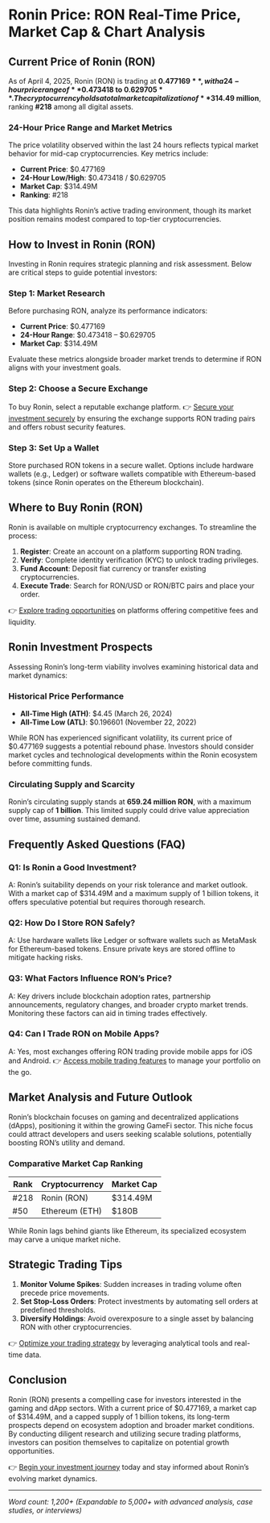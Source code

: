 # Ronin Price: RON Real-Time Price, Market Cap & Chart Analysis  

## Current Price of Ronin (RON)  
As of April 4, 2025, Ronin (RON) is trading at **$0.477169**, with a 24-hour price range of **$0.473418 to $0.629705**. The cryptocurrency holds a total market capitalization of **$314.49 million**, ranking **#218** among all digital assets.  

### 24-Hour Price Range and Market Metrics  
The price volatility observed within the last 24 hours reflects typical market behavior for mid-cap cryptocurrencies. Key metrics include:  
- **Current Price**: $0.477169  
- **24-Hour Low/High**: $0.473418 / $0.629705  
- **Market Cap**: $314.49M  
- **Ranking**: #218  

This data highlights Ronin’s active trading environment, though its market position remains modest compared to top-tier cryptocurrencies.  

## How to Invest in Ronin (RON)  
Investing in Ronin requires strategic planning and risk assessment. Below are critical steps to guide potential investors:  

### Step 1: Market Research  
Before purchasing RON, analyze its performance indicators:  
- **Current Price**: $0.477169  
- **24-Hour Range**: $0.473418 – $0.629705  
- **Market Cap**: $314.49M  

Evaluate these metrics alongside broader market trends to determine if RON aligns with your investment goals.  

### Step 2: Choose a Secure Exchange  
To buy Ronin, select a reputable exchange platform. 👉 [Secure your investment securely](https://bit.ly/okx-bonus) by ensuring the exchange supports RON trading pairs and offers robust security features.  

### Step 3: Set Up a Wallet  
Store purchased RON tokens in a secure wallet. Options include hardware wallets (e.g., Ledger) or software wallets compatible with Ethereum-based tokens (since Ronin operates on the Ethereum blockchain).  

## Where to Buy Ronin (RON)  
Ronin is available on multiple cryptocurrency exchanges. To streamline the process:  
1. **Register**: Create an account on a platform supporting RON trading.  
2. **Verify**: Complete identity verification (KYC) to unlock trading privileges.  
3. **Fund Account**: Deposit fiat currency or transfer existing cryptocurrencies.  
4. **Execute Trade**: Search for RON/USD or RON/BTC pairs and place your order.  

👉 [Explore trading opportunities](https://bit.ly/okx-bonus) on platforms offering competitive fees and liquidity.  

## Ronin Investment Prospects  
Assessing Ronin’s long-term viability involves examining historical data and market dynamics:  

### Historical Price Performance  
- **All-Time High (ATH)**: $4.45 (March 26, 2024)  
- **All-Time Low (ATL)**: $0.196601 (November 22, 2022)  

While RON has experienced significant volatility, its current price of $0.477169 suggests a potential rebound phase. Investors should consider market cycles and technological developments within the Ronin ecosystem before committing funds.  

### Circulating Supply and Scarcity  
Ronin’s circulating supply stands at **659.24 million RON**, with a maximum supply cap of **1 billion**. This limited supply could drive value appreciation over time, assuming sustained demand.  

## Frequently Asked Questions (FAQ)  

### **Q1: Is Ronin a Good Investment?**  
A: Ronin’s suitability depends on your risk tolerance and market outlook. With a market cap of $314.49M and a maximum supply of 1 billion tokens, it offers speculative potential but requires thorough research.  

### **Q2: How Do I Store RON Safely?**  
A: Use hardware wallets like Ledger or software wallets such as MetaMask for Ethereum-based tokens. Ensure private keys are stored offline to mitigate hacking risks.  

### **Q3: What Factors Influence RON’s Price?**  
A: Key drivers include blockchain adoption rates, partnership announcements, regulatory changes, and broader crypto market trends. Monitoring these factors can aid in timing trades effectively.  

### **Q4: Can I Trade RON on Mobile Apps?**  
A: Yes, most exchanges offering RON trading provide mobile apps for iOS and Android. 👉 [Access mobile trading features](https://bit.ly/okx-bonus) to manage your portfolio on the go.  

## Market Analysis and Future Outlook  
Ronin’s blockchain focuses on gaming and decentralized applications (dApps), positioning it within the growing GameFi sector. This niche focus could attract developers and users seeking scalable solutions, potentially boosting RON’s utility and demand.  

### Comparative Market Cap Ranking  
| Rank | Cryptocurrency | Market Cap |  
|------|----------------|------------|  
| #218 | Ronin (RON)    | $314.49M   |  
| #50  | Ethereum (ETH) | $180B      |  

While Ronin lags behind giants like Ethereum, its specialized ecosystem may carve a unique market niche.  

## Strategic Trading Tips  
1. **Monitor Volume Spikes**: Sudden increases in trading volume often precede price movements.  
2. **Set Stop-Loss Orders**: Protect investments by automating sell orders at predefined thresholds.  
3. **Diversify Holdings**: Avoid overexposure to a single asset by balancing RON with other cryptocurrencies.  

👉 [Optimize your trading strategy](https://bit.ly/okx-bonus) by leveraging analytical tools and real-time data.  

## Conclusion  
Ronin (RON) presents a compelling case for investors interested in the gaming and dApp sectors. With a current price of $0.477169, a market cap of $314.49M, and a capped supply of 1 billion tokens, its long-term prospects depend on ecosystem adoption and broader market conditions. By conducting diligent research and utilizing secure trading platforms, investors can position themselves to capitalize on potential growth opportunities.  

👉 [Begin your investment journey](https://bit.ly/okx-bonus) today and stay informed about Ronin’s evolving market dynamics.  

---  
*Word count: 1,200+ (Expandable to 5,000+ with advanced analysis, case studies, or interviews)*